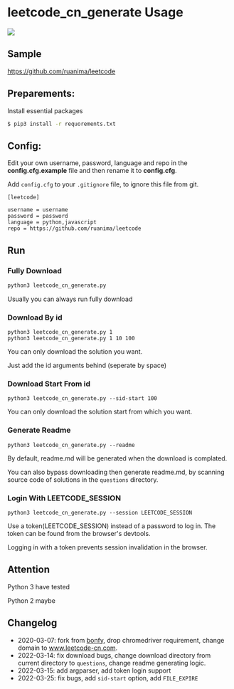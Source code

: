 # leetcode_cn_generate Usage
![](demo/leetcode.gif)

## Sample
https://github.com/ruanima/leetcode

## Preparements:
Install essential packages
```cmd
$ pip3 install -r requorements.txt
```

## Config:

Edit your own username, password, language and repo in the **config.cfg.example** file and then rename it to **config.cfg**.

Add `config.cfg` to your `.gitignore` file, to ignore this file from git.

```
[leetcode]

username = username
password = password
language = python,javascript
repo = https://github.com/ruanima/leetcode
```

## Run

### Fully Download
```cmd
python3 leetcode_cn_generate.py
```
Usually you can always run fully download

### Download By id
```
python3 leetcode_cn_generate.py 1
python3 leetcode_cn_generate.py 1 10 100
```
You can only download the solution you want.

Just add the id arguments behind (seperate by space)

### Download Start From id
```
python3 leetcode_cn_generate.py --sid-start 100
```

You can only download the solution start from which you want.

### Generate Readme
```
python3 leetcode_cn_generate.py --readme
```
By default, readme.md will be generated when the download is complated.

You can also bypass downloading then generate readme.md, by scanning source code of solutions in the `questions` directory.

### Login With LEETCODE_SESSION
```
python3 leetcode_cn_generate.py --session LEETCODE_SESSION
```
Use a token(LEETCODE_SESSION) instead of a password to log in. The token can be found from the browser's devtools.

Logging in with a token prevents session invalidation in the browser.

## Attention
Python 3 have tested

Python 2 maybe

## Changelog
- 2020-03-07: fork from [bonfy](https://github.com/bonfy/leetcode), drop chromedriver requirement, change domain to www.leetcode-cn.com.
- 2022-03-14: fix download bugs, change download directory from current directory to `questions`, change readme generating logic.
- 2022-03-15: add argparser, add token login support
- 2022-03-25: fix bugs, add `sid-start` option, add `FILE_EXPIRE`
